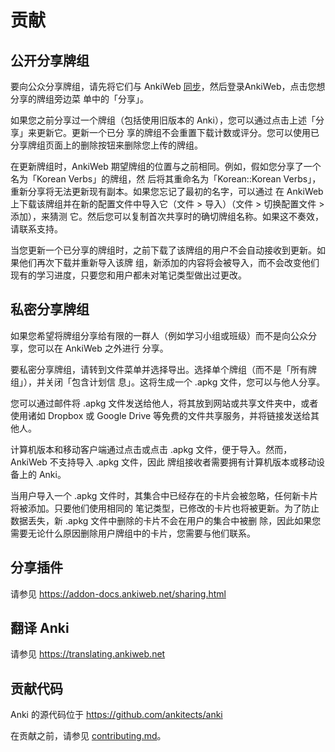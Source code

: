 # 贡献

<!-- toc -->

## 公开分享牌组

要向公众分享牌组，请先将它们与 AnkiWeb [同步](syncing.md)，然后登录AnkiWeb，点击您想分享的牌组旁边菜
单中的「分享」。

如果您之前分享过一个牌组（包括使用旧版本的 Anki），您可以通过点击上述「分享」来更新它。更新一个已分
享的牌组不会重置下载计数或评分。您可以使用已分享牌组页面上的删除按钮来删除您上传的牌组。

在更新牌组时，AnkiWeb 期望牌组的位置与之前相同。例如，假如您分享了一个名为「Korean Verbs」的牌组，然
后将其重命名为「Korean::Korean Verbs」，重新分享将无法更新现有副本。如果您忘记了最初的名字，可以通过
在 AnkiWeb 上下载该牌组并在新的配置文件中导入它（文件 > 导入）（文件 > 切换配置文件 > 添加），来猜测
它。然后您可以复制首次共享时的确切牌组名称。如果这不奏效，请联系支持。

当您更新一个已分享的牌组时，之前下载了该牌组的用户不会自动接收到更新。如果他们再次下载并重新导入该牌
组，新添加的内容将会被导入，而不会改变他们现有的学习进度，只要您和用户都未对笔记类型做出过更改。

## 私密分享牌组

如果您希望将牌组分享给有限的一群人（例如学习小组或班级）而不是向公众分享，您可以在 AnkiWeb 之外进行
分享。

要私密分享牌组，请转到文件菜单并选择导出。选择单个牌组（而不是「所有牌组」），并关闭「包含计划信
息」。这将生成一个 .apkg 文件，您可以与他人分享。

您可以通过邮件将 .apkg 文件发送给他人，将其放到网站或共享文件夹中，或者使用诸如 Dropbox 或 Google
Drive 等免费的文件共享服务，并将链接发送给其他人。

计算机版本和移动客户端通过点击或点击 .apkg 文件，便于导入。然而，AnkiWeb 不支持导入 .apkg 文件，因此
牌组接收者需要拥有计算机版本或移动设备上的 Anki。

当用户导入一个 .apkg 文件时，其集合中已经存在的卡片会被忽略，任何新卡片将被添加。只要他们使用相同的
笔记类型，已修改的卡片也将被更新。为了防止数据丢失，新 .apkg 文件中删除的卡片不会在用户的集合中被删
除，因此如果您需要无论什么原因删除用户牌组中的卡片，您需要与他们联系。

## 分享插件

请参见 <https://addon-docs.ankiweb.net/sharing.html>

## 翻译 Anki

请参见 <https://translating.ankiweb.net>

## 贡献代码

Anki 的源代码位于 <https://github.com/ankitects/anki>

在贡献之前，请参见
[contributing.md](https://github.com/ankitects/anki/blob/main/docs/contributing.md)。
